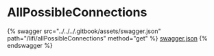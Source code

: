 # AllPossibleConnections

{% swagger src="../../../.gitbook/assets/swagger.json" path="/lifi/allPossibleConnections" method="get" %}
[swagger.json](../../../.gitbook/assets/swagger.json)
{% endswagger %}
